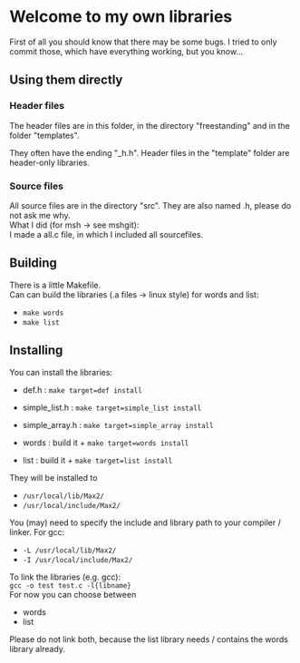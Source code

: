 # Welcome to my own libraries
First of all you should know that there may be some bugs.
I tried to only commit those, which have everything working,
but you know...

## Using them directly
### Header files
The header files are in this folder, in the directory "freestanding"
and in the folder "templates".

They often have the ending "_h.h".
Header files in the "template" folder are header-only libraries.

### Source files
All source files are in the directory "src".
They are also named .h, please do not ask me why.<br>
What I did (for msh -> see mshgit):<br>
I made a all.c file, in which I included all sourcefiles.

## Building
There is a little Makefile.<br>
Can can build the libraries (.a files -> linux style)
for words and list:
- `make words`
- `make list`

## Installing
You can install the libraries:
- def.h : `make target=def install`
- simple_list.h : `make target=simple_list install`
- simple_array.h : `make target=simple_array install`

- words : build it + `make target=words install`
- list : build it + `make target=list install`

They will be installed to 
- `/usr/local/lib/Max2/`
- `/usr/local/include/Max2/`

You (may) need to specify the include and library path to your compiler / linker.
For gcc:
- `-L /usr/local/lib/Max2/`
- `-I /usr/local/include/Max2/`

To link the libraries (e.g. gcc):<br>
`gcc -o test test.c -l{libname}`<br>
For now you can choose between
- words
- list

Please do not link both, because the list library needs / contains the words library already.
